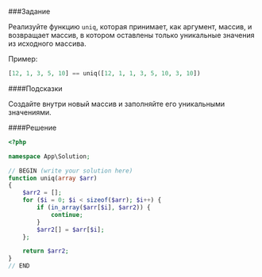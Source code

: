 ###Задание

Реализуйте функцию `uniq`, которая принимает, как аргумент, массив, и возвращает массив, в котором оставлены только уникальные значения из исходного массива.

Пример:

```php
[12, 1, 3, 5, 10] == uniq([12, 1, 1, 3, 5, 10, 3, 10])
```

####Подсказки

Создайте внутри новый массив и заполняйте его уникальными значениями.

####Решение

```php
<?php

namespace App\Solution;

// BEGIN (write your solution here)
function uniq(array $arr)
{
    $arr2 = [];
    for ($i = 0; $i < sizeof($arr); $i++) {
        if (in_array($arr[$i], $arr2)) {
            continue;
        }
        $arr2[] = $arr[$i];
    };

    return $arr2;
}
// END
```
